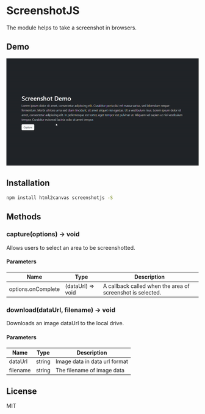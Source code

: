# ScreenshotJS
The module helps to take a screenshot in browsers.

## Demo
![Screenshot Demo Gif](./demo.gif)

## Installation
```bash
npm install html2canvas screenshotjs -S
```

## Methods
### capture(options) -> void
Allows users to select an area to be screenshotted.

#### Parameters
| Name               | Type              | Description                                                |
|--------------------|-------------------|------------------------------------------------------------|
| options.onComplete | (dataUrl) => void | A callback called when the area of screenshot is selected. |

### download(dataUrl, filename) -> void
Downloads an image dataUrl to the local drive.

#### Parameters
| Name     | Type   | Description                       |
|----------|--------|-----------------------------------|
| dataUrl  | string | Image data in data url format     |
| filename | string | The filename of image data        |

## License
MIT
